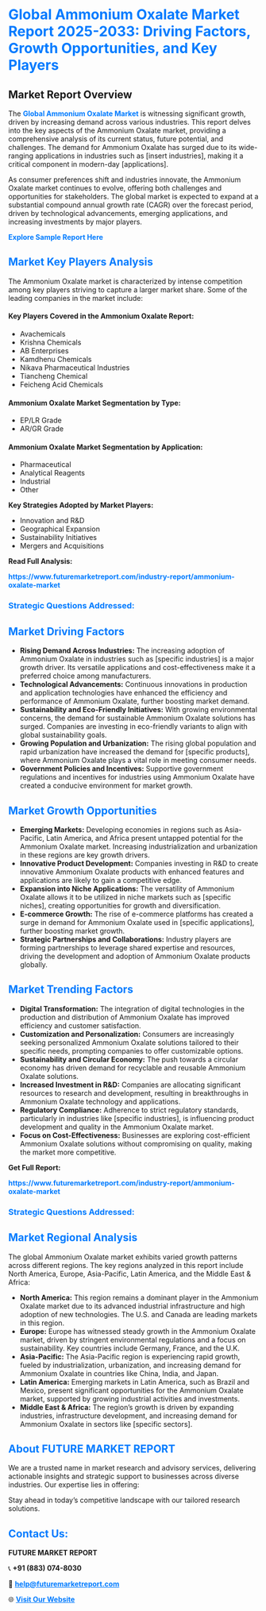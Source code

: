 <h1 style="color: #007BFF;">Global Ammonium Oxalate Market Report 2025-2033: Driving Factors, Growth Opportunities, and Key Players</h1>

<section id="overview">
<h2>Market Report Overview</h2>
<p>The <a href="https://www.futuremarketreport.com/industry-report/ammonium-oxalate-market" style="color: #007BFF; text-decoration: none;"><strong>Global Ammonium Oxalate Market</strong></a> is witnessing significant growth, driven by increasing demand across various industries. This report delves into the key aspects of the Ammonium Oxalate market, providing a comprehensive analysis of its current status, future potential, and challenges. The demand for Ammonium Oxalate has surged due to its wide-ranging applications in industries such as [insert industries], making it a critical component in modern-day [applications].</p>
<p>As consumer preferences shift and industries innovate, the Ammonium Oxalate market continues to evolve, offering both challenges and opportunities for stakeholders. The global market is expected to expand at a substantial compound annual growth rate (CAGR) over the forecast period, driven by technological advancements, emerging applications, and increasing investments by major players.</p>
</section>

<section id="overview">
<p><a href="https://www.futuremarketreport.com/request-sample/reportId=32605" style="color: #007BFF; text-decoration: none;"><strong>Explore Sample Report Here</strong></a></p>
</section>

<section id="key-players">
<h2 style="color: #007BFF;">Market Key Players Analysis</h2>
<p>The Ammonium Oxalate market is characterized by intense competition among key players striving to capture a larger market share. Some of the leading companies in the market include:</p>
<h4>Key Players Covered in the Ammonium Oxalate Report:</h4>
<ul><li>Avachemicals</li><li>Krishna Chemicals</li><li>AB Enterprises</li><li>Kamdhenu Chemicals</li><li>Nikava Pharmaceutical Industries</li><li>Tiancheng Chemical</li><li>Feicheng Acid Chemicals</li></ul>
<h4>Ammonium Oxalate Market Segmentation by Type:</h4>
<ul><li>EP/LR Grade</li><li>AR/GR Grade</li></ul>

<h4>Ammonium Oxalate Market Segmentation by Application:</h4>
<ul><li>Pharmaceutical</li><li>Analytical Reagents</li><li>Industrial</li><li>Other</li></ul>
<p><strong>Key Strategies Adopted by Market Players:</strong></p>
<ul>
<li>Innovation and R&D</li>
<li>Geographical Expansion</li>
<li>Sustainability Initiatives</li>
<li>Mergers and Acquisitions</li>
</ul>
</section>

<section>
<p><strong>Read Full Analysis: </strong></p><a href="https://www.futuremarketreport.com/industry-report/ammonium-oxalate-market" style="color: #007BFF; text-decoration: none;"><strong>https://www.futuremarketreport.com/industry-report/ammonium-oxalate-market</strong></a>
<h3 style="color: #007BFF;">Strategic Questions Addressed:</h3>
</section>

<section id="driving-factors">
<h2 style="color: #007BFF;">Market Driving Factors</h2>
<ul>
<li><strong>Rising Demand Across Industries:</strong> The increasing adoption of Ammonium Oxalate in industries such as [specific industries] is a major growth driver. Its versatile applications and cost-effectiveness make it a preferred choice among manufacturers.</li>
<li><strong>Technological Advancements:</strong> Continuous innovations in production and application technologies have enhanced the efficiency and performance of Ammonium Oxalate, further boosting market demand.</li>
<li><strong>Sustainability and Eco-Friendly Initiatives:</strong> With growing environmental concerns, the demand for sustainable Ammonium Oxalate solutions has surged. Companies are investing in eco-friendly variants to align with global sustainability goals.</li>
<li><strong>Growing Population and Urbanization:</strong> The rising global population and rapid urbanization have increased the demand for [specific products], where Ammonium Oxalate plays a vital role in meeting consumer needs.</li>
<li><strong>Government Policies and Incentives:</strong> Supportive government regulations and incentives for industries using Ammonium Oxalate have created a conducive environment for market growth.</li>
</ul>
</section>

<section id="growth-opportunities">
<h2 style="color: #007BFF;">Market Growth Opportunities</h2>
<ul>
<li><strong>Emerging Markets:</strong> Developing economies in regions such as Asia-Pacific, Latin America, and Africa present untapped potential for the Ammonium Oxalate market. Increasing industrialization and urbanization in these regions are key growth drivers.</li>
<li><strong>Innovative Product Development:</strong> Companies investing in R&D to create innovative Ammonium Oxalate products with enhanced features and applications are likely to gain a competitive edge.</li>
<li><strong>Expansion into Niche Applications:</strong> The versatility of Ammonium Oxalate allows it to be utilized in niche markets such as [specific niches], creating opportunities for growth and diversification.</li>
<li><strong>E-commerce Growth:</strong> The rise of e-commerce platforms has created a surge in demand for Ammonium Oxalate used in [specific applications], further boosting market growth.</li>
<li><strong>Strategic Partnerships and Collaborations:</strong> Industry players are forming partnerships to leverage shared expertise and resources, driving the development and adoption of Ammonium Oxalate products globally.</li>
</ul>
</section>

<section id="trending-factors">
<h2 style="color: #007BFF;">Market Trending Factors</h2>
<ul>
<li><strong>Digital Transformation:</strong> The integration of digital technologies in the production and distribution of Ammonium Oxalate has improved efficiency and customer satisfaction.</li>
<li><strong>Customization and Personalization:</strong> Consumers are increasingly seeking personalized Ammonium Oxalate solutions tailored to their specific needs, prompting companies to offer customizable options.</li>
<li><strong>Sustainability and Circular Economy:</strong> The push towards a circular economy has driven demand for recyclable and reusable Ammonium Oxalate solutions.</li>
<li><strong>Increased Investment in R&D:</strong> Companies are allocating significant resources to research and development, resulting in breakthroughs in Ammonium Oxalate technology and applications.</li>
<li><strong>Regulatory Compliance:</strong> Adherence to strict regulatory standards, particularly in industries like [specific industries], is influencing product development and quality in the Ammonium Oxalate market.</li>
<li><strong>Focus on Cost-Effectiveness:</strong> Businesses are exploring cost-efficient Ammonium Oxalate solutions without compromising on quality, making the market more competitive.</li>
</ul>
</section>

<section>
<p><strong>Get Full Report: </strong></p><a href="https://www.futuremarketreport.com/industry-report/ammonium-oxalate-market" style="color: #007BFF; text-decoration: none;"><strong>https://www.futuremarketreport.com/industry-report/ammonium-oxalate-market</strong></a>
<h3 style="color: #007BFF;">Strategic Questions Addressed:</h3>
</section>


<section id="regional-analysis">
<h2 style="color: #007BFF;">Market Regional Analysis</h2>
<p>The global Ammonium Oxalate market exhibits varied growth patterns across different regions. The key regions analyzed in this report include North America, Europe, Asia-Pacific, Latin America, and the Middle East & Africa:</p>
<ul>
<li><strong>North America:</strong> This region remains a dominant player in the Ammonium Oxalate market due to its advanced industrial infrastructure and high adoption of new technologies. The U.S. and Canada are leading markets in this region.</li>
<li><strong>Europe:</strong> Europe has witnessed steady growth in the Ammonium Oxalate market, driven by stringent environmental regulations and a focus on sustainability. Key countries include Germany, France, and the U.K.</li>
<li><strong>Asia-Pacific:</strong> The Asia-Pacific region is experiencing rapid growth, fueled by industrialization, urbanization, and increasing demand for Ammonium Oxalate in countries like China, India, and Japan.</li>
<li><strong>Latin America:</strong> Emerging markets in Latin America, such as Brazil and Mexico, present significant opportunities for the Ammonium Oxalate market, supported by growing industrial activities and investments.</li>
<li><strong>Middle East & Africa:</strong> The region’s growth is driven by expanding industries, infrastructure development, and increasing demand for Ammonium Oxalate in sectors like [specific sectors].</li>
</ul>
</section>

<footer>
<h2 style="color: #007BFF;">About FUTURE MARKET REPORT</h2>
<p>We are a trusted name in market research and advisory services, delivering actionable insights and strategic support to businesses across diverse industries. Our expertise lies in offering:</p>

<p>Stay ahead in today’s competitive landscape with our tailored research solutions.</p>

<h2 style="color: #007BFF;">Contact Us:</h2>
<p><strong>FUTURE MARKET REPORT</strong></p>
<p>📞 <strong>+91 (883) 074-8030</strong></p>
<p>📧 <strong><a href="mailto:help@futuremarketreport.com" style="color: #007BFF;">help@futuremarketreport.com</a></strong></p>
<p>🌐 <strong><a href="https://www.futuremarketreport.com/" style="color: #007BFF;">Visit Our Website</a></strong></p>
</footer>